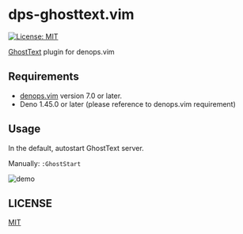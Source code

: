 # dps-ghosttext.vim

[![License: MIT](https://img.shields.io/badge/License-MIT-blue.svg)](https://opensource.org/licenses/MIT)

[GhostText](https://ghosttext.fregante.com) plugin for denops.vim

## Requirements

- [denops.vim](https://github.com/vim-denops/denops.vim) version 7.0 or later.
- Deno 1.45.0 or later (please reference to denops.vim requirement)

## Usage

In the default, autostart GhostText server.

Manually: `:GhostStart`

![demo](https://user-images.githubusercontent.com/47162587/132152385-019b7788-acbf-40a7-b8a9-91f7a48a7cdd.gif)

## LICENSE

[MIT](./LICENSE)
